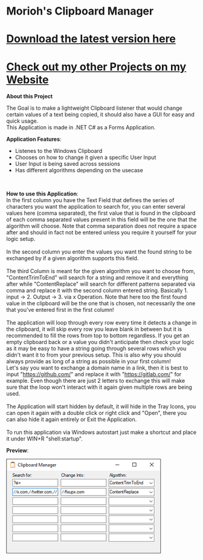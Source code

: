# Morioh's Clipboard Manager
# [Download the latest version here](https://github.com/xMorioh/ClipboardManager/releases/latest)
# [Check out my other Projects on my Website](https://xmorioh.gitlab.io/index.html)


**About this Project**

The Goal is to make a lightweight Clipboard listener that would change certain values of a text being copied, it should also have a GUI for easy and quick usage.
<br>
This Application is made in .NET C# as a Forms Application.

**Application Features**:
* Listenes to the Windows Clipboard
* Chooses on how to change it given a specific User Input
* User Input is being saved across sessions
* Has different algorithms depending on the usecase
<br>

**How to use this Application**:
<br>
In the first column you have the Text Field that defines the series of characters you want the application to search for, you can enter several values here (comma separated), the first value that is found in the clipboard of each comma separated values present in this field will be the one that the algorithm will choose. Note that comma separation does not require a space after and should in fact not be entered unless you require it yourself for your logic setup.
<br>
<br>
In the second column you enter the values you want the found string to be exchanged by if a given algorithm supports this field.
<br>
<br>
The third Column is meant for the given algorithm you want to choose from, "ContentTrimToEnd" will search for a string and remove it and everything after while "ContentReplace" will search for different patterns separated via comma and replace it with the second column entered string. Basically 1. input -> 2. Output -> 3. via x Operation. Note that here too the first found value in the clipboard will be the one that is chosen, not necessarily the one that you've entered first in the first column!
<br>
<br>
The application will loop through every row every time it detects a change in the clipboard, it will skip every row you leave blank in between but it is recommended to fill the rows from top to bottom regardless. If you get an empty clipboard back or a value you didn't anticipate then check your logic as it may be easy to have a string going through several rows which you didn't want it to from your previous setup. This is also why you should always provide as long of a string as possible in your first column!
<br>
Let's say you want to exchange a domain name in a link, then it is best to input "https://github.com/" and replace it with "https://gitlab.com/" for example. Even though there are just 2 letters to exchange this will make sure that the loop won't interact with it again given multiple rows are being used.
<br>
<br>
The Application will start hidden by default, it will hide in the Tray Icons, you can open it again with a double click or right click and "Open", there you can also hide it again entirely or Exit the Application.
<br>
<br>
To run this application via Windows autostart just make a shortcut and place it under WIN+R "shell:startup".

**Preview**:

![ClipboardManager-Preview](https://github.com/xMorioh/ClipboardManager/blob/master/ClipboardManager-Preview.png)